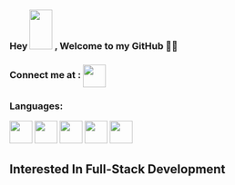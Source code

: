 ### Hey <img src="https://c.tenor.com/nebZyl8oN7IAAAAi/wave-hello.gif" width="40px" height="70px" style="max-width: 100%;"> , Welcome to my GitHub 👨‍💻
### Connect me at : <a href="https://www.linkedin.com/in/ahan-m-a-73377a191" target="blank"><img align="center" src="https://cdn-icons.flaticon.com/png/512/3536/premium/3536505.png?token=exp=1652531711~hmac=a2fc68952d2f0b533780c90f83006615" width="40px" style="max-width: 100%;" /></a>
<h3>Languages:</h3>
<span>
<img src="https://img.icons8.com/color/344/python--v1.png" width="40px" style="max-width: 100%;">
<img src="https://cdn.iconscout.com/icon/free/png-64/java-60-1174953.png" width="40px" style="max-width: 100%;">
<img src="https://img.icons8.com/color/2x/c-programming.png" width="40px" style="max-width: 100%;">
<img src="https://www.freeiconspng.com/uploads/c--logo-icon-0.png" width="40px" style="max-width: 100%;">
<img src="https://img.icons8.com/color/344/javascript--v1.png" width="40px" style="max-width: 100%;">
</span>
<h2>Interested In Full-Stack Development</h2>


<!--
**ahan-stark/ahan-stark** is a ✨ _special_ ✨ repository because its `README.md` (this file) appears on your GitHub profile.

Here are some ideas to get you started:

- 🔭 I’m currently working on ...
- 🌱 I’m currently learning ...
- 👯 I’m looking to collaborate on ...
- 🤔 I’m looking for help with ...
- 💬 Ask me about ...
- 📫 How to reach me: ...
- 😄 Pronouns: ...
- ⚡ Fun fact: ...
-->

